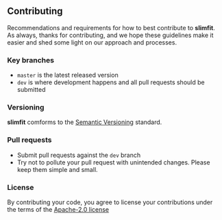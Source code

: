 ## Contributing

Recommendations and requirements for how to best contribute to **slimfit**. As always, thanks for contributing, and we hope these guidelines make it easier and shed some light on our approach and processes.

### Key branches
- `master` is the latest released version
- `dev` is where development happens and all pull requests should be submitted

### Versioning

**slimfit** comforms to the [Semantic Versioning](http://semver.org/) standard.

### Pull requests
- Submit pull requests against the `dev` branch
- Try not to pollute your pull request with unintended changes. Please keep them simple and small.

### License
By contributing your code, you agree to license your contributions under the terms of the [Apache-2.0 license](https://github.com/kristw/slimfit/blob/master/LICENSE)